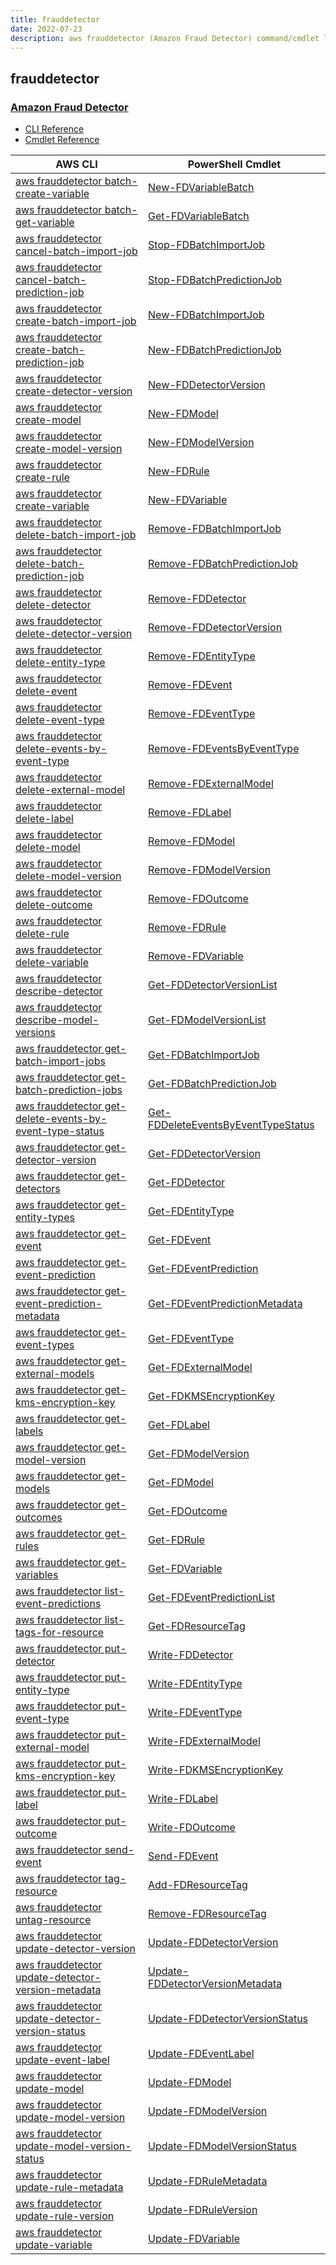 ```yaml
---
title: frauddetector
date: 2022-07-23
description: aws frauddetector (Amazon Fraud Detector) command/cmdlet list.
---
```


## frauddetector

### [Amazon Fraud Detector](https://aws.amazon.com/fraud-detector/)

* [CLI Reference](https://docs.aws.amazon.com/cli/latest/reference/frauddetector/index.html)
* [Cmdlet Reference](https://docs.aws.amazon.com/powershell/latest/reference/items/FraudDetector_cmdlets.html)

|AWS CLI|PowerShell Cmdlet|
|----|----|
|[aws frauddetector batch-create-variable](https://docs.aws.amazon.com/cli/latest/reference/frauddetector/batch-create-variable.html)|[New-FDVariableBatch](https://docs.aws.amazon.com/powershell/latest/reference/items/New-FDVariableBatch.html)|
|[aws frauddetector batch-get-variable](https://docs.aws.amazon.com/cli/latest/reference/frauddetector/batch-get-variable.html)|[Get-FDVariableBatch](https://docs.aws.amazon.com/powershell/latest/reference/items/Get-FDVariableBatch.html)|
|[aws frauddetector cancel-batch-import-job](https://docs.aws.amazon.com/cli/latest/reference/frauddetector/cancel-batch-import-job.html)|[Stop-FDBatchImportJob](https://docs.aws.amazon.com/powershell/latest/reference/items/Stop-FDBatchImportJob.html)|
|[aws frauddetector cancel-batch-prediction-job](https://docs.aws.amazon.com/cli/latest/reference/frauddetector/cancel-batch-prediction-job.html)|[Stop-FDBatchPredictionJob](https://docs.aws.amazon.com/powershell/latest/reference/items/Stop-FDBatchPredictionJob.html)|
|[aws frauddetector create-batch-import-job](https://docs.aws.amazon.com/cli/latest/reference/frauddetector/create-batch-import-job.html)|[New-FDBatchImportJob](https://docs.aws.amazon.com/powershell/latest/reference/items/New-FDBatchImportJob.html)|
|[aws frauddetector create-batch-prediction-job](https://docs.aws.amazon.com/cli/latest/reference/frauddetector/create-batch-prediction-job.html)|[New-FDBatchPredictionJob](https://docs.aws.amazon.com/powershell/latest/reference/items/New-FDBatchPredictionJob.html)|
|[aws frauddetector create-detector-version](https://docs.aws.amazon.com/cli/latest/reference/frauddetector/create-detector-version.html)|[New-FDDetectorVersion](https://docs.aws.amazon.com/powershell/latest/reference/items/New-FDDetectorVersion.html)|
|[aws frauddetector create-model](https://docs.aws.amazon.com/cli/latest/reference/frauddetector/create-model.html)|[New-FDModel](https://docs.aws.amazon.com/powershell/latest/reference/items/New-FDModel.html)|
|[aws frauddetector create-model-version](https://docs.aws.amazon.com/cli/latest/reference/frauddetector/create-model-version.html)|[New-FDModelVersion](https://docs.aws.amazon.com/powershell/latest/reference/items/New-FDModelVersion.html)|
|[aws frauddetector create-rule](https://docs.aws.amazon.com/cli/latest/reference/frauddetector/create-rule.html)|[New-FDRule](https://docs.aws.amazon.com/powershell/latest/reference/items/New-FDRule.html)|
|[aws frauddetector create-variable](https://docs.aws.amazon.com/cli/latest/reference/frauddetector/create-variable.html)|[New-FDVariable](https://docs.aws.amazon.com/powershell/latest/reference/items/New-FDVariable.html)|
|[aws frauddetector delete-batch-import-job](https://docs.aws.amazon.com/cli/latest/reference/frauddetector/delete-batch-import-job.html)|[Remove-FDBatchImportJob](https://docs.aws.amazon.com/powershell/latest/reference/items/Remove-FDBatchImportJob.html)|
|[aws frauddetector delete-batch-prediction-job](https://docs.aws.amazon.com/cli/latest/reference/frauddetector/delete-batch-prediction-job.html)|[Remove-FDBatchPredictionJob](https://docs.aws.amazon.com/powershell/latest/reference/items/Remove-FDBatchPredictionJob.html)|
|[aws frauddetector delete-detector](https://docs.aws.amazon.com/cli/latest/reference/frauddetector/delete-detector.html)|[Remove-FDDetector](https://docs.aws.amazon.com/powershell/latest/reference/items/Remove-FDDetector.html)|
|[aws frauddetector delete-detector-version](https://docs.aws.amazon.com/cli/latest/reference/frauddetector/delete-detector-version.html)|[Remove-FDDetectorVersion](https://docs.aws.amazon.com/powershell/latest/reference/items/Remove-FDDetectorVersion.html)|
|[aws frauddetector delete-entity-type](https://docs.aws.amazon.com/cli/latest/reference/frauddetector/delete-entity-type.html)|[Remove-FDEntityType](https://docs.aws.amazon.com/powershell/latest/reference/items/Remove-FDEntityType.html)|
|[aws frauddetector delete-event](https://docs.aws.amazon.com/cli/latest/reference/frauddetector/delete-event.html)|[Remove-FDEvent](https://docs.aws.amazon.com/powershell/latest/reference/items/Remove-FDEvent.html)|
|[aws frauddetector delete-event-type](https://docs.aws.amazon.com/cli/latest/reference/frauddetector/delete-event-type.html)|[Remove-FDEventType](https://docs.aws.amazon.com/powershell/latest/reference/items/Remove-FDEventType.html)|
|[aws frauddetector delete-events-by-event-type](https://docs.aws.amazon.com/cli/latest/reference/frauddetector/delete-events-by-event-type.html)|[Remove-FDEventsByEventType](https://docs.aws.amazon.com/powershell/latest/reference/items/Remove-FDEventsByEventType.html)|
|[aws frauddetector delete-external-model](https://docs.aws.amazon.com/cli/latest/reference/frauddetector/delete-external-model.html)|[Remove-FDExternalModel](https://docs.aws.amazon.com/powershell/latest/reference/items/Remove-FDExternalModel.html)|
|[aws frauddetector delete-label](https://docs.aws.amazon.com/cli/latest/reference/frauddetector/delete-label.html)|[Remove-FDLabel](https://docs.aws.amazon.com/powershell/latest/reference/items/Remove-FDLabel.html)|
|[aws frauddetector delete-model](https://docs.aws.amazon.com/cli/latest/reference/frauddetector/delete-model.html)|[Remove-FDModel](https://docs.aws.amazon.com/powershell/latest/reference/items/Remove-FDModel.html)|
|[aws frauddetector delete-model-version](https://docs.aws.amazon.com/cli/latest/reference/frauddetector/delete-model-version.html)|[Remove-FDModelVersion](https://docs.aws.amazon.com/powershell/latest/reference/items/Remove-FDModelVersion.html)|
|[aws frauddetector delete-outcome](https://docs.aws.amazon.com/cli/latest/reference/frauddetector/delete-outcome.html)|[Remove-FDOutcome](https://docs.aws.amazon.com/powershell/latest/reference/items/Remove-FDOutcome.html)|
|[aws frauddetector delete-rule](https://docs.aws.amazon.com/cli/latest/reference/frauddetector/delete-rule.html)|[Remove-FDRule](https://docs.aws.amazon.com/powershell/latest/reference/items/Remove-FDRule.html)|
|[aws frauddetector delete-variable](https://docs.aws.amazon.com/cli/latest/reference/frauddetector/delete-variable.html)|[Remove-FDVariable](https://docs.aws.amazon.com/powershell/latest/reference/items/Remove-FDVariable.html)|
|[aws frauddetector describe-detector](https://docs.aws.amazon.com/cli/latest/reference/frauddetector/describe-detector.html)|[Get-FDDetectorVersionList](https://docs.aws.amazon.com/powershell/latest/reference/items/Get-FDDetectorVersionList.html)|
|[aws frauddetector describe-model-versions](https://docs.aws.amazon.com/cli/latest/reference/frauddetector/describe-model-versions.html)|[Get-FDModelVersionList](https://docs.aws.amazon.com/powershell/latest/reference/items/Get-FDModelVersionList.html)|
|[aws frauddetector get-batch-import-jobs](https://docs.aws.amazon.com/cli/latest/reference/frauddetector/get-batch-import-jobs.html)|[Get-FDBatchImportJob](https://docs.aws.amazon.com/powershell/latest/reference/items/Get-FDBatchImportJob.html)|
|[aws frauddetector get-batch-prediction-jobs](https://docs.aws.amazon.com/cli/latest/reference/frauddetector/get-batch-prediction-jobs.html)|[Get-FDBatchPredictionJob](https://docs.aws.amazon.com/powershell/latest/reference/items/Get-FDBatchPredictionJob.html)|
|[aws frauddetector get-delete-events-by-event-type-status](https://docs.aws.amazon.com/cli/latest/reference/frauddetector/get-delete-events-by-event-type-status.html)|[Get-FDDeleteEventsByEventTypeStatus](https://docs.aws.amazon.com/powershell/latest/reference/items/Get-FDDeleteEventsByEventTypeStatus.html)|
|[aws frauddetector get-detector-version](https://docs.aws.amazon.com/cli/latest/reference/frauddetector/get-detector-version.html)|[Get-FDDetectorVersion](https://docs.aws.amazon.com/powershell/latest/reference/items/Get-FDDetectorVersion.html)|
|[aws frauddetector get-detectors](https://docs.aws.amazon.com/cli/latest/reference/frauddetector/get-detectors.html)|[Get-FDDetector](https://docs.aws.amazon.com/powershell/latest/reference/items/Get-FDDetector.html)|
|[aws frauddetector get-entity-types](https://docs.aws.amazon.com/cli/latest/reference/frauddetector/get-entity-types.html)|[Get-FDEntityType](https://docs.aws.amazon.com/powershell/latest/reference/items/Get-FDEntityType.html)|
|[aws frauddetector get-event](https://docs.aws.amazon.com/cli/latest/reference/frauddetector/get-event.html)|[Get-FDEvent](https://docs.aws.amazon.com/powershell/latest/reference/items/Get-FDEvent.html)|
|[aws frauddetector get-event-prediction](https://docs.aws.amazon.com/cli/latest/reference/frauddetector/get-event-prediction.html)|[Get-FDEventPrediction](https://docs.aws.amazon.com/powershell/latest/reference/items/Get-FDEventPrediction.html)|
|[aws frauddetector get-event-prediction-metadata](https://docs.aws.amazon.com/cli/latest/reference/frauddetector/get-event-prediction-metadata.html)|[Get-FDEventPredictionMetadata](https://docs.aws.amazon.com/powershell/latest/reference/items/Get-FDEventPredictionMetadata.html)|
|[aws frauddetector get-event-types](https://docs.aws.amazon.com/cli/latest/reference/frauddetector/get-event-types.html)|[Get-FDEventType](https://docs.aws.amazon.com/powershell/latest/reference/items/Get-FDEventType.html)|
|[aws frauddetector get-external-models](https://docs.aws.amazon.com/cli/latest/reference/frauddetector/get-external-models.html)|[Get-FDExternalModel](https://docs.aws.amazon.com/powershell/latest/reference/items/Get-FDExternalModel.html)|
|[aws frauddetector get-kms-encryption-key](https://docs.aws.amazon.com/cli/latest/reference/frauddetector/get-kms-encryption-key.html)|[Get-FDKMSEncryptionKey](https://docs.aws.amazon.com/powershell/latest/reference/items/Get-FDKMSEncryptionKey.html)|
|[aws frauddetector get-labels](https://docs.aws.amazon.com/cli/latest/reference/frauddetector/get-labels.html)|[Get-FDLabel](https://docs.aws.amazon.com/powershell/latest/reference/items/Get-FDLabel.html)|
|[aws frauddetector get-model-version](https://docs.aws.amazon.com/cli/latest/reference/frauddetector/get-model-version.html)|[Get-FDModelVersion](https://docs.aws.amazon.com/powershell/latest/reference/items/Get-FDModelVersion.html)|
|[aws frauddetector get-models](https://docs.aws.amazon.com/cli/latest/reference/frauddetector/get-models.html)|[Get-FDModel](https://docs.aws.amazon.com/powershell/latest/reference/items/Get-FDModel.html)|
|[aws frauddetector get-outcomes](https://docs.aws.amazon.com/cli/latest/reference/frauddetector/get-outcomes.html)|[Get-FDOutcome](https://docs.aws.amazon.com/powershell/latest/reference/items/Get-FDOutcome.html)|
|[aws frauddetector get-rules](https://docs.aws.amazon.com/cli/latest/reference/frauddetector/get-rules.html)|[Get-FDRule](https://docs.aws.amazon.com/powershell/latest/reference/items/Get-FDRule.html)|
|[aws frauddetector get-variables](https://docs.aws.amazon.com/cli/latest/reference/frauddetector/get-variables.html)|[Get-FDVariable](https://docs.aws.amazon.com/powershell/latest/reference/items/Get-FDVariable.html)|
|[aws frauddetector list-event-predictions](https://docs.aws.amazon.com/cli/latest/reference/frauddetector/list-event-predictions.html)|[Get-FDEventPredictionList](https://docs.aws.amazon.com/powershell/latest/reference/items/Get-FDEventPredictionList.html)|
|[aws frauddetector list-tags-for-resource](https://docs.aws.amazon.com/cli/latest/reference/frauddetector/list-tags-for-resource.html)|[Get-FDResourceTag](https://docs.aws.amazon.com/powershell/latest/reference/items/Get-FDResourceTag.html)|
|[aws frauddetector put-detector](https://docs.aws.amazon.com/cli/latest/reference/frauddetector/put-detector.html)|[Write-FDDetector](https://docs.aws.amazon.com/powershell/latest/reference/items/Write-FDDetector.html)|
|[aws frauddetector put-entity-type](https://docs.aws.amazon.com/cli/latest/reference/frauddetector/put-entity-type.html)|[Write-FDEntityType](https://docs.aws.amazon.com/powershell/latest/reference/items/Write-FDEntityType.html)|
|[aws frauddetector put-event-type](https://docs.aws.amazon.com/cli/latest/reference/frauddetector/put-event-type.html)|[Write-FDEventType](https://docs.aws.amazon.com/powershell/latest/reference/items/Write-FDEventType.html)|
|[aws frauddetector put-external-model](https://docs.aws.amazon.com/cli/latest/reference/frauddetector/put-external-model.html)|[Write-FDExternalModel](https://docs.aws.amazon.com/powershell/latest/reference/items/Write-FDExternalModel.html)|
|[aws frauddetector put-kms-encryption-key](https://docs.aws.amazon.com/cli/latest/reference/frauddetector/put-kms-encryption-key.html)|[Write-FDKMSEncryptionKey](https://docs.aws.amazon.com/powershell/latest/reference/items/Write-FDKMSEncryptionKey.html)|
|[aws frauddetector put-label](https://docs.aws.amazon.com/cli/latest/reference/frauddetector/put-label.html)|[Write-FDLabel](https://docs.aws.amazon.com/powershell/latest/reference/items/Write-FDLabel.html)|
|[aws frauddetector put-outcome](https://docs.aws.amazon.com/cli/latest/reference/frauddetector/put-outcome.html)|[Write-FDOutcome](https://docs.aws.amazon.com/powershell/latest/reference/items/Write-FDOutcome.html)|
|[aws frauddetector send-event](https://docs.aws.amazon.com/cli/latest/reference/frauddetector/send-event.html)|[Send-FDEvent](https://docs.aws.amazon.com/powershell/latest/reference/items/Send-FDEvent.html)|
|[aws frauddetector tag-resource](https://docs.aws.amazon.com/cli/latest/reference/frauddetector/tag-resource.html)|[Add-FDResourceTag](https://docs.aws.amazon.com/powershell/latest/reference/items/Add-FDResourceTag.html)|
|[aws frauddetector untag-resource](https://docs.aws.amazon.com/cli/latest/reference/frauddetector/untag-resource.html)|[Remove-FDResourceTag](https://docs.aws.amazon.com/powershell/latest/reference/items/Remove-FDResourceTag.html)|
|[aws frauddetector update-detector-version](https://docs.aws.amazon.com/cli/latest/reference/frauddetector/update-detector-version.html)|[Update-FDDetectorVersion](https://docs.aws.amazon.com/powershell/latest/reference/items/Update-FDDetectorVersion.html)|
|[aws frauddetector update-detector-version-metadata](https://docs.aws.amazon.com/cli/latest/reference/frauddetector/update-detector-version-metadata.html)|[Update-FDDetectorVersionMetadata](https://docs.aws.amazon.com/powershell/latest/reference/items/Update-FDDetectorVersionMetadata.html)|
|[aws frauddetector update-detector-version-status](https://docs.aws.amazon.com/cli/latest/reference/frauddetector/update-detector-version-status.html)|[Update-FDDetectorVersionStatus](https://docs.aws.amazon.com/powershell/latest/reference/items/Update-FDDetectorVersionStatus.html)|
|[aws frauddetector update-event-label](https://docs.aws.amazon.com/cli/latest/reference/frauddetector/update-event-label.html)|[Update-FDEventLabel](https://docs.aws.amazon.com/powershell/latest/reference/items/Update-FDEventLabel.html)|
|[aws frauddetector update-model](https://docs.aws.amazon.com/cli/latest/reference/frauddetector/update-model.html)|[Update-FDModel](https://docs.aws.amazon.com/powershell/latest/reference/items/Update-FDModel.html)|
|[aws frauddetector update-model-version](https://docs.aws.amazon.com/cli/latest/reference/frauddetector/update-model-version.html)|[Update-FDModelVersion](https://docs.aws.amazon.com/powershell/latest/reference/items/Update-FDModelVersion.html)|
|[aws frauddetector update-model-version-status](https://docs.aws.amazon.com/cli/latest/reference/frauddetector/update-model-version-status.html)|[Update-FDModelVersionStatus](https://docs.aws.amazon.com/powershell/latest/reference/items/Update-FDModelVersionStatus.html)|
|[aws frauddetector update-rule-metadata](https://docs.aws.amazon.com/cli/latest/reference/frauddetector/update-rule-metadata.html)|[Update-FDRuleMetadata](https://docs.aws.amazon.com/powershell/latest/reference/items/Update-FDRuleMetadata.html)|
|[aws frauddetector update-rule-version](https://docs.aws.amazon.com/cli/latest/reference/frauddetector/update-rule-version.html)|[Update-FDRuleVersion](https://docs.aws.amazon.com/powershell/latest/reference/items/Update-FDRuleVersion.html)|
|[aws frauddetector update-variable](https://docs.aws.amazon.com/cli/latest/reference/frauddetector/update-variable.html)|[Update-FDVariable](https://docs.aws.amazon.com/powershell/latest/reference/items/Update-FDVariable.html)|

